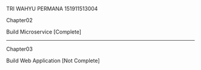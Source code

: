 TRI WAHYU PERMANA 151911513004


Chapter02

Build Microservice [Complete]

___________________________________

Chapter03

Build Web Application [Not Complete]
